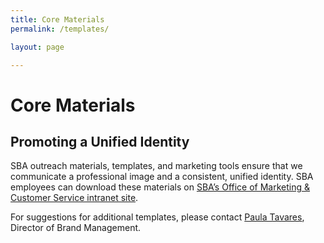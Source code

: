 ```yaml
---
title: Core Materials
permalink: /templates/

layout: page

---
```


# Core Materials

## Promoting a Unified Identity

SBA outreach materials, templates, and marketing tools ensure that we communicate a professional image and a consistent, unified identity. SBA employees can download these materials on  [SBA’s Office of Marketing & Customer Service intranet site](https://sba123.sharepoint.com/offices/OMCS/SitePages/templates.aspx).

For suggestions for additional templates, please contact [Paula Tavares](mailto:paula.tavares@sba.gov), Director of Brand Management.
